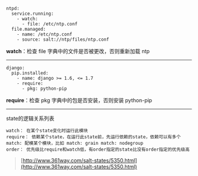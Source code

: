 ```
ntpd:
  service.running:
    - watch:
      - file: /etc/ntp.conf
  file.managed:
    - name: /etc/ntp.conf
    - source: salt://ntp/files/ntp.conf
```

**watch**：检查 file 字典中的文件是否被更改，否则重新加载 ntp

---

```
django:
  pip.installed:
    - name: django >= 1.6, <= 1.7
    - require:
      - pkg: python-pip
```

**require**：检查 pkg 字典中的包是否安装，否则安装 python-pip

---

state的逻辑关系列表

```
watch： 在某个state变化时运行此模块
require： 依赖某个state，在运行此state前，先运行依赖的state，依赖可以有多个
match: 配模某个模块，比如 match: grain match: nodegroup
order： 优先级比require和watch低，有order指定的state比没有order指定的优先级高
```

> [http://www.361way.com/salt-states/5350.html](http://www.361way.com/salt-states/5350.html)



